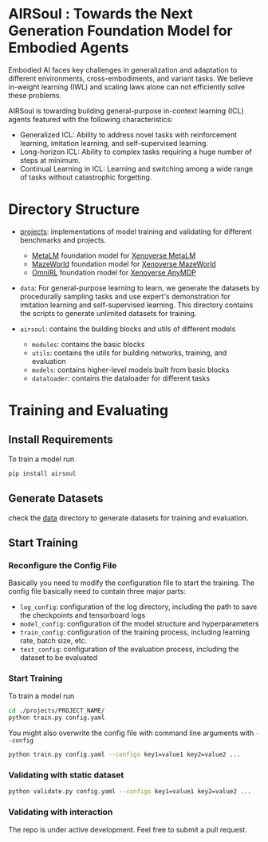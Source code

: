 # AIRSoul : Towards the Next Generation Foundation Model for Embodied Agents
Embodied AI faces key challenges in generalization and adaptation to different environments, cross-embodiments, and variant tasks. We believe in-weight learning (IWL) and scaling laws alone can not efficiently solve these problems. 

AIRSoul is towarding building general-purpose in-context learning (ICL) agents featured with the following characteristics:
- Generalized ICL: Ability to address novel tasks with reinforcement learning, imitation learning, and self-supervised learning.
- Long-horizon ICL: Ability to complex tasks requiring a huge number of steps at minimum.
- Continual Learning in ICL: Learning and switching among a wide range of tasks without catastrophic forgetting.

# Directory Structure
- [projects](./projects): implementations of model training and validating for different benchmarks and projects.
    - [MetaLM](./projects/MetaLM) foundation model for [Xenoverse MetaLM](https://github.com/FutureAGI/Xenoverse/tree/main/xenoverse/metalang)
    - [MazeWorld](./projects/MazeWorld) foundation model for [Xenoverse MazeWorld](https://github.com/FutureAGI/Xenoverse/tree/main/xenoverse/mazeworld)
    - [OmniRL](./projects/OmniRL) foundation model for [Xenoverse AnyMDP](https://github.com/FutureAGI/Xenoverse/tree/main/xenoverse/anymdp)

- `data`: For general-purpose learning to learn, we generate the datasets by procedurally sampling tasks and use expert's demonstration for imitation learning and self-supervised learning. This directory contains the scripts to generate unlimited datasets for training.

- `airsoul`: contains the building blocks and utils of different models
    - `modules`: contains the basic blocks
    - `utils`: contains the utils for building networks, training, and evaluation
    - `models`: contains higher-level models built from basic blocks
    - `dataloader`: contains the dataloader for different tasks

# Training and Evaluating

## Install Requirements
To train a model run
```bash
pip install airsoul
```

## Generate Datasets

check the [data](./data) directory to generate datasets for training and evaluation.

## Start Training

### Reconfigure the Config File

Basically you need to modify the configuration file to start the training. The config file basically need to contain three major parts:
- `log_config`: configuration of the log directory, including the path to save the checkpoints and tensorboard logs
- `model_config`: configuration of the model structure and hyperparameters
- `train_config`: configuration of the training process, including learning rate, batch size, etc.
- `test_config`: configuration of the evaluation process, including the dataset to be evaluated

### Start Training

To train a model run
```bash
cd ./projects/PROJECT_NAME/
python train.py config.yaml
```

You might also overwrite the config file with command line arguments with ```--config```
```bash
python train.py config.yaml --configs key1=value1 key2=value2 ...
```

### Validating with static dataset
```bash
python validate.py config.yaml --configs key1=value1 key2=value2 ...
```

### Validating with interaction
The repo is under active development.
Feel free to submit a pull request.
